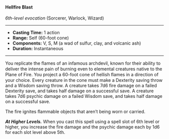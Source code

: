 #### Hellfire Blast
*6th-level evocation* (Sorcerer, Warlock, Wizard)
___
- **Casting Time:** 1 action
- **Range:** Self (60-foot cone)
- **Components:** V, S, M (a wad of sulfur, clay, and volcanic ash)
- **Duration:** Instantaneous
---
You replicate the ﬂames of an infamous archdevil, known for their ability to deliver the intense pain of burning even to elemental creatures native to the Plane of Fire. You project a 60-foot cone of hellish ﬂames in a direction of your choice. Every creature in the cone must make a Dexterity saving throw and a Wisdom saving throw. A creature takes 7d6 fire damage on a failed Dexterity save, and takes half damage on a successful save. A creature takes 7d6 psychic damage on a failed Wisdom save, and takes half damage on a successful save.

The fire ignites ﬂammable objects that aren’t being worn or carried.

***At Higher Levels.*** When you cast this spell using a spell slot of 6th level or higher, you increase the fire damage and the psychic damage each by 1d6 for each slot level above 5th.
